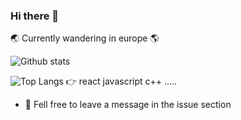 ### Hi there 👋

<!--
**yohschang/yohschang** is a ✨ _special_ ✨ repository because its `README.md` (this file) appears on your GitHub profile.

Here are some ideas to get you started:

- 🔭 I’m currently working on ...
- 🌱 I’m currently learning ...
- 👯 I’m looking to collaborate on ...
- 🤔 I’m looking for help with ...
- 💬 Ask me about ...
- 📫 How to reach me: ...
- 😄 Pronouns: ...
- ⚡ Fun fact: ...
-->

🌏 Currently wandering in europe 🌎

![Github stats](https://github-readme-stats.vercel.app/api?username=yohschang&show_icons=true&hide=prs)

![Top Langs](https://github-readme-stats.vercel.app/api/top-langs/?username=yohschang&langs_count=4&layout=compact)
👉 react javascript c++ .....

- 💬 Fell free to leave a message in the issue section


